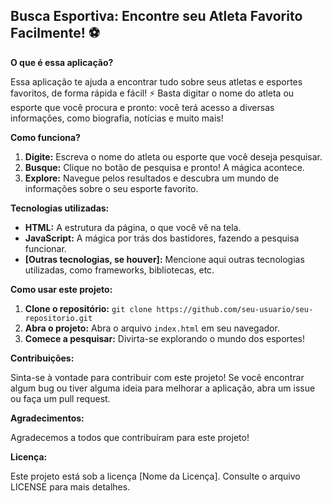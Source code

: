## Busca Esportiva: Encontre seu Atleta Favorito Facilmente! ⚽️

**O que é essa aplicação?**

Essa aplicação te ajuda a encontrar tudo sobre seus atletas e esportes favoritos, de forma rápida e fácil! ⚡ Basta digitar o nome do atleta ou esporte que você procura e pronto: você terá acesso a diversas informações, como biografia, notícias e muito mais!

**Como funciona?**

1. **Digite:** Escreva o nome do atleta ou esporte que você deseja pesquisar.
2. **Busque:** Clique no botão de pesquisa e pronto! A mágica acontece.
3. **Explore:** Navegue pelos resultados e descubra um mundo de informações sobre o seu esporte favorito.

**Tecnologias utilizadas:**

* **HTML:** A estrutura da página, o que você vê na tela.
* **JavaScript:** A mágica por trás dos bastidores, fazendo a pesquisa funcionar.
* **[Outras tecnologias, se houver]:** Mencione aqui outras tecnologias utilizadas, como frameworks, bibliotecas, etc.

**Como usar este projeto:**

1. **Clone o repositório:** `git clone https://github.com/seu-usuario/seu-repositorio.git`
2. **Abra o projeto:** Abra o arquivo `index.html` em seu navegador.
3. **Comece a pesquisar:** Divirta-se explorando o mundo dos esportes!

**Contribuições:**

Sinta-se à vontade para contribuir com este projeto! Se você encontrar algum bug ou tiver alguma ideia para melhorar a aplicação, abra um issue ou faça um pull request.

**Agradecimentos:**

Agradecemos a todos que contribuíram para este projeto! 

**Licença:**

Este projeto está sob a licença [Nome da Licença]. Consulte o arquivo LICENSE para mais detalhes.
